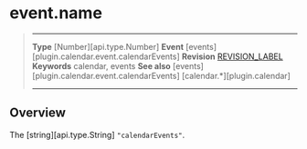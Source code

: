 # event.name

> --------------------- ------------------------------------------------------------------------------------------
> __Type__              [Number][api.type.Number]
> __Event__             [events][plugin.calendar.event.calendarEvents]
> __Revision__          [REVISION_LABEL](REVISION_URL)
> __Keywords__          calendar, events
> __See also__			[events][plugin.calendar.event.calendarEvents]
>						[calendar.*][plugin.calendar]
> --------------------- ------------------------------------------------------------------------------------------

## Overview

The [string][api.type.String] `"calendarEvents"`.
